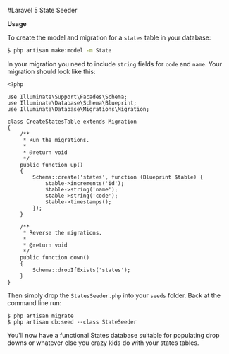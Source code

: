 #Laravel 5 State Seeder

**Usage**

To create the model and migration for a `states` table in your database:

```bash
$ php artisan make:model -m State
```

In your migration you need to include `string` fields for `code` and `name`. Your migration should look like this:

```
<?php

use Illuminate\Support\Facades\Schema;
use Illuminate\Database\Schema\Blueprint;
use Illuminate\Database\Migrations\Migration;

class CreateStatesTable extends Migration
{
    /**
     * Run the migrations.
     *
     * @return void
     */
    public function up()
    {
        Schema::create('states', function (Blueprint $table) {
            $table->increments('id');
            $table->string('name');
            $table->string('code');
            $table->timestamps();
        });
    }

    /**
     * Reverse the migrations.
     *
     * @return void
     */
    public function down()
    {
        Schema::dropIfExists('states');
    }
}

```

Then simply drop the `StatesSeeder.php` into your `seeds` folder.  Back at the command line run:

```
$ php artisan migrate
$ php artisan db:seed --class StateSeeder
```

You'll now have a functional States database suitable for populating drop downs or whatever else you crazy kids do with your states tables.
